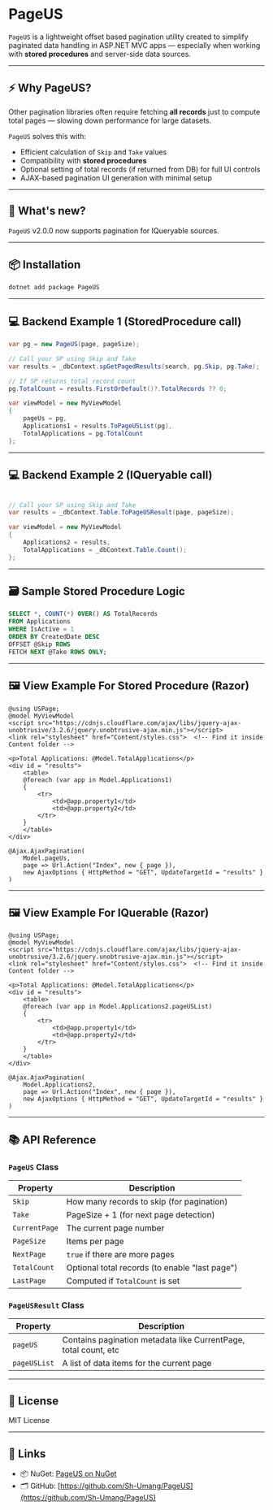 # PageUS

`PageUS` is a lightweight offset based pagination utility created to simplify paginated data handling in ASP.NET MVC apps — especially when working with **stored procedures** and server-side data sources.

---

## ⚡ Why PageUS?

Other pagination libraries often require fetching **all records** just to compute total pages — slowing down performance for large datasets.

`PageUS` solves this with:

- Efficient calculation of `Skip` and `Take` values
- Compatibility with **stored procedures**
- Optional setting of total records (if returned from DB) for full UI controls
- AJAX-based pagination UI generation with minimal setup

---

## 🔄 What's new?

`PageUS` v2.0.0 now supports pagination for IQueryable sources.

---

## 📦 Installation

```bash
dotnet add package PageUS
```

---

## 💻 Backend Example 1 (StoredProcedure call)

```csharp
var pg = new PageUS(page, pageSize);

// Call your SP using Skip and Take
var results = _dbContext.spGetPagedResults(search, pg.Skip, pg.Take);

// If SP returns total record count
pg.TotalCount = results.FirstOrDefault()?.TotalRecords ?? 0;

var viewModel = new MyViewModel
{
    pageUs = pg,
    Applications1 = results.ToPageUSList(pg),
    TotalApplications = pg.TotalCount
};
```

---

## 💻 Backend Example 2 (IQueryable call)

```csharp

// Call your SP using Skip and Take
var results = _dbContext.Table.ToPageUSResult(page, pageSize);

var viewModel = new MyViewModel
{
    Applications2 = results,
    TotalApplications = _dbContext.Table.Count();
};

```

---

## 🗃️ Sample Stored Procedure Logic

```sql
SELECT *, COUNT(*) OVER() AS TotalRecords
FROM Applications
WHERE IsActive = 1
ORDER BY CreatedDate DESC
OFFSET @Skip ROWS
FETCH NEXT @Take ROWS ONLY;
```

---

## 🖼 View Example For Stored Procedure (Razor)

```cshtml
@using USPage;
@model MyViewModel
<script src="https://cdnjs.cloudflare.com/ajax/libs/jquery-ajax-unobtrusive/3.2.6/jquery.unobtrusive-ajax.min.js"></script>
<link rel="stylesheet" href="Content/styles.css">  <!-- Find it inside Content folder -->

<p>Total Applications: @Model.TotalApplications</p>
<div id = "results">
    <table>
    @foreach (var app in Model.Applications1)
    {
        <tr>
            <td>@app.property1</td>
            <td>@app.property2</td>
        </tr>
    }
    </table>
</div>

@Ajax.AjaxPagination(
    Model.pageUs,
    page => Url.Action("Index", new { page }),
    new AjaxOptions { HttpMethod = "GET", UpdateTargetId = "results" }
)
```

---

## 🖼 View Example For IQuerable (Razor)

```cshtml
@using USPage;
@model MyViewModel
<script src="https://cdnjs.cloudflare.com/ajax/libs/jquery-ajax-unobtrusive/3.2.6/jquery.unobtrusive-ajax.min.js"></script>
<link rel="stylesheet" href="Content/styles.css">  <!-- Find it inside Content folder -->

<p>Total Applications: @Model.TotalApplications</p>
<div id = "results">
    <table>
    @foreach (var app in Model.Applications2.pageUSList)
    {
        <tr>
            <td>@app.property1</td>
            <td>@app.property2</td>
        </tr>
    }
    </table>
</div>

@Ajax.AjaxPagination(
    Model.Applications2,
    page => Url.Action("Index", new { page }),
    new AjaxOptions { HttpMethod = "GET", UpdateTargetId = "results" }
)
```

---

## 📚 API Reference

### `PageUS` Class

| Property      | Description                                    |
| ------------- | ---------------------------------------------- |
| `Skip`        | How many records to skip (for pagination)      |
| `Take`        | PageSize + 1 (for next page detection)         |
| `CurrentPage` | The current page number                        |
| `PageSize`    | Items per page                                 |
| `NextPage`    | `true` if there are more pages                 |
| `TotalCount`  | Optional total records (to enable "last page") |
| `LastPage`    | Computed if `TotalCount` is set                |

### `PageUSResult` Class

| Property     | Description                                                     |
| ------------ | --------------------------------------------------------------- |
| `pageUS`     | Contains pagination metadata like CurrentPage, total count, etc |
| `pageUSList` | A list of data items for the current page                       |

---

## 📄 License

MIT License

---

## 🔗 Links

- 📦 NuGet: [PageUS on NuGet](https://www.nuget.org/packages/PageUS)
- 🗂 GitHub: [https://github.com/Sh-Umang/PageUS](https://github.com/Sh-Umang/PageUS)
